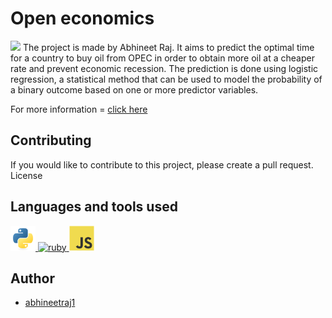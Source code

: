 # Open economics
<img src="https://github.com/abhineetraj1/open-economics/raw/main/oil.png" height="300px">
The project is made by Abhineet Raj. It aims to predict the optimal time for a country to buy oil from OPEC in order to obtain more oil at a cheaper rate and prevent economic recession. The prediction is done using logistic regression, a statistical method that can be used to model the probability of a binary outcome based on one or more predictor variables.


For more information = [click here](https://abhineetraj1.github.io/open-economics/)

## Contributing

If you would like to contribute to this project, please create a pull request.
License

## Languages and tools used

<p align="left"> <a href="https://www.python.org" target="_blank" rel="noreferrer"> <img src="https://raw.githubusercontent.com/devicons/devicon/master/icons/python/python-original.svg" alt="python" width="40" height="40"/> </a> <a href="https://www.ruby.com/" target="_blank" rel="noreferrer"> <img src="https://www.vectorlogo.zone/logos/ruby-lang/ruby-lang-icon.svg" alt="ruby" width="40" height="40"/> </a> <a href="https://developer.mozilla.org/en-US/docs/Web/JavaScript" target="_blank" rel="noreferrer"> <img src="https://raw.githubusercontent.com/devicons/devicon/master/icons/javascript/javascript-original.svg" alt="javascript" width="40" height="40"/> </a></p>


## Author
*	[abhineetraj1](http://github.com/abhineetraj1)
